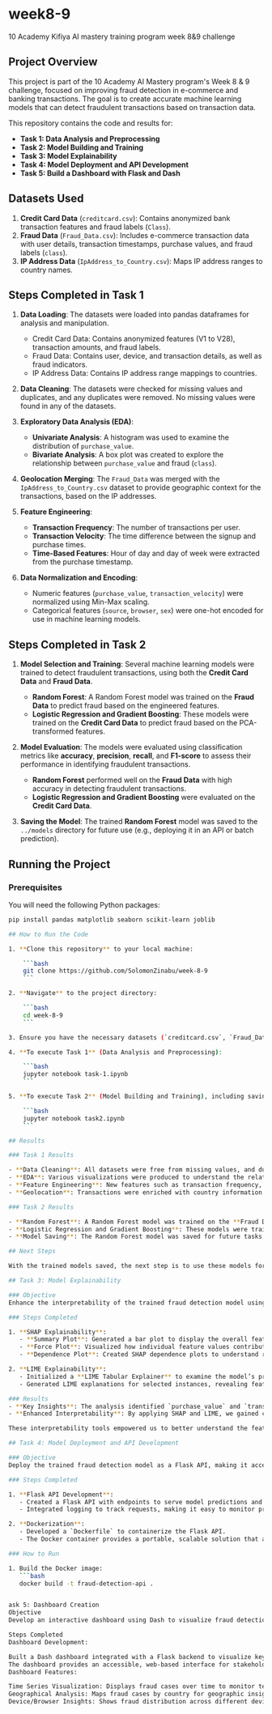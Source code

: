 # week8-9
10 Academy Kifiya AI mastery training program week 8&amp;9 challenge


## Project Overview
This project is part of the 10 Academy AI Mastery program's Week 8 & 9 challenge, focused on improving fraud detection in e-commerce and banking transactions. The goal is to create accurate machine learning models that can detect fraudulent transactions based on transaction data.

This repository contains the code and results for:
- **Task 1: Data Analysis and Preprocessing**
- **Task 2: Model Building and Training**
- **Task 3: Model Explainability**
- **Task 4: Model Deployment and API Development**
- **Task 5: Build a Dashboard with Flask and Dash**

## Datasets Used
1. **Credit Card Data** (`creditcard.csv`): Contains anonymized bank transaction features and fraud labels (`Class`).
2. **Fraud Data** (`Fraud_Data.csv`): Includes e-commerce transaction data with user details, transaction timestamps, purchase values, and fraud labels (`class`).
3. **IP Address Data** (`IpAddress_to_Country.csv`): Maps IP address ranges to country names.

## Steps Completed in Task 1
1. **Data Loading**: 
   The datasets were loaded into pandas dataframes for analysis and manipulation.
   - Credit Card Data: Contains anonymized features (V1 to V28), transaction amounts, and fraud labels.
   - Fraud Data: Contains user, device, and transaction details, as well as fraud indicators.
   - IP Address Data: Contains IP address range mappings to countries.

2. **Data Cleaning**: 
   The datasets were checked for missing values and duplicates, and any duplicates were removed. No missing values were found in any of the datasets.

3. **Exploratory Data Analysis (EDA)**:
   - **Univariate Analysis**: A histogram was used to examine the distribution of `purchase_value`.
   - **Bivariate Analysis**: A box plot was created to explore the relationship between `purchase_value` and fraud (`class`).

4. **Geolocation Merging**: 
   The `Fraud_Data` was merged with the `IpAddress_to_Country.csv` dataset to provide geographic context for the transactions, based on the IP addresses.

5. **Feature Engineering**:
   - **Transaction Frequency**: The number of transactions per user.
   - **Transaction Velocity**: The time difference between the signup and purchase times.
   - **Time-Based Features**: Hour of day and day of week were extracted from the purchase timestamp.

6. **Data Normalization and Encoding**:
   - Numeric features (`purchase_value`, `transaction_velocity`) were normalized using Min-Max scaling.
   - Categorical features (`source`, `browser`, `sex`) were one-hot encoded for use in machine learning models.


## Steps Completed in Task 2
1. **Model Selection and Training**:
   Several machine learning models were trained to detect fraudulent transactions, using both the **Credit Card Data** and **Fraud Data**.
   
   - **Random Forest**: A Random Forest model was trained on the **Fraud Data** to predict fraud based on the engineered features.
   - **Logistic Regression and Gradient Boosting**: These models were trained on the **Credit Card Data** to predict fraud based on the PCA-transformed features.

2. **Model Evaluation**:
   The models were evaluated using classification metrics like **accuracy**, **precision**, **recall**, and **F1-score** to assess their performance in identifying fraudulent transactions.

   - **Random Forest** performed well on the **Fraud Data** with high accuracy in detecting fraudulent transactions.
   - **Logistic Regression and Gradient Boosting** were evaluated on the **Credit Card Data**.

3. **Saving the Model**:
   The trained **Random Forest** model was saved to the `../models` directory for future use (e.g., deploying it in an API or batch prediction).

## Running the Project

### Prerequisites
You will need the following Python packages:

```bash
pip install pandas matplotlib seaborn scikit-learn joblib

## How to Run the Code

1. **Clone this repository** to your local machine:

    ```bash
    git clone https://github.com/SolomonZinabu/week-8-9
    ```

2. **Navigate** to the project directory:

    ```bash
    cd week-8-9
    ```

3. Ensure you have the necessary datasets (`creditcard.csv`, `Fraud_Data.csv`, and `IpAddress_to_Country.csv`) in the `/data` folder relative to the task notebook.

4. **To execute Task 1** (Data Analysis and Preprocessing):

    ```bash
    jupyter notebook task-1.ipynb
    ```

5. **To execute Task 2** (Model Building and Training), including saving the Random Forest model:

    ```bash
    jupyter notebook task2.ipynb
    ```

## Results

### Task 1 Results

- **Data Cleaning**: All datasets were free from missing values, and duplicates were removed.
- **EDA**: Various visualizations were produced to understand the relationship between features like `purchase_value` and fraud (`class`).
- **Feature Engineering**: New features such as transaction frequency, velocity, and time-based features were added to the dataset to enhance model training.
- **Geolocation**: Transactions were enriched with country information based on IP address ranges.

### Task 2 Results

- **Random Forest**: A Random Forest model was trained on the **Fraud Data** to identify fraudulent transactions, achieving strong performance with high accuracy.
- **Logistic Regression and Gradient Boosting**: These models were trained on the **Credit Card Data** and evaluated using classification metrics.
- **Model Saving**: The Random Forest model was saved for future tasks in `../models/random_forest_fraud_model.pkl`.

## Next Steps

With the trained models saved, the next step is to use these models for real-time fraud detection in future tasks. This may involve serving predictions via an API or further tuning the models for improved accuracy.

## Task 3: Model Explainability

### Objective
Enhance the interpretability of the trained fraud detection model using SHAP (SHapley Additive exPlanations) and LIME (Local Interpretable Model-agnostic Explanations) to provide insights into feature importance and model decision-making.

### Steps Completed

1. **SHAP Explainability**:
   - **Summary Plot**: Generated a bar plot to display the overall feature importance, providing a high-level view of which features most impact the model’s fraud predictions.
   - **Force Plot**: Visualized how individual feature values contribute to specific predictions, using SHAP force plots to illustrate the feature impact on single-instance fraud predictions.
   - **Dependence Plot**: Created SHAP dependence plots to understand relationships between certain features (like `purchase_value`) and the model’s fraud probability predictions.

2. **LIME Explainability**:
   - Initialized a **LIME Tabular Explainer** to examine the model’s predictions on individual cases, helping to interpret which features influenced each specific prediction.
   - Generated LIME explanations for selected instances, revealing feature contributions in an interpretable, case-by-case format.

### Results
- **Key Insights**: The analysis identified `purchase_value` and `transaction_frequency` as significant indicators in the fraud detection model, with a strong correlation to fraud likelihood.
- **Enhanced Interpretability**: By applying SHAP and LIME, we gained clear insights into the model’s decision process, enabling transparency and trust in its predictions.

These interpretability tools empowered us to better understand the feature interactions and contributions within our fraud detection model, preparing it for deployment and real-world application in subsequent tasks.

## Task 4: Model Deployment and API Development

### Objective
Deploy the trained fraud detection model as a Flask API, making it accessible for real-time fraud detection requests. Containerize the API using Docker for portability and scalability.

### Steps Completed

1. **Flask API Development**:
   - Created a Flask API with endpoints to serve model predictions and check API status.
   - Integrated logging to track requests, making it easy to monitor predictions and identify any issues.

2. **Dockerization**:
   - Developed a `Dockerfile` to containerize the Flask API.
   - The Docker container provides a portable, scalable solution that allows the API to be deployed in various environments.

### How to Run

1. Build the Docker image:
   ```bash
   docker build -t fraud-detection-api .


ask 5: Dashboard Creation
Objective
Develop an interactive dashboard using Dash to visualize fraud detection insights, enabling stakeholders to monitor fraud trends and analyze key metrics in real-time.

Steps Completed
Dashboard Development:

Built a Dash dashboard integrated with a Flask backend to visualize key fraud insights interactively.
The dashboard provides an accessible, web-based interface for stakeholders to explore trends and metrics.
Dashboard Features:

Time Series Visualization: Displays fraud cases over time to monitor temporal trends.
Geographical Analysis: Maps fraud cases by country for geographic insights.
Device/Browser Insights: Shows fraud distribution across different devices and browsers.